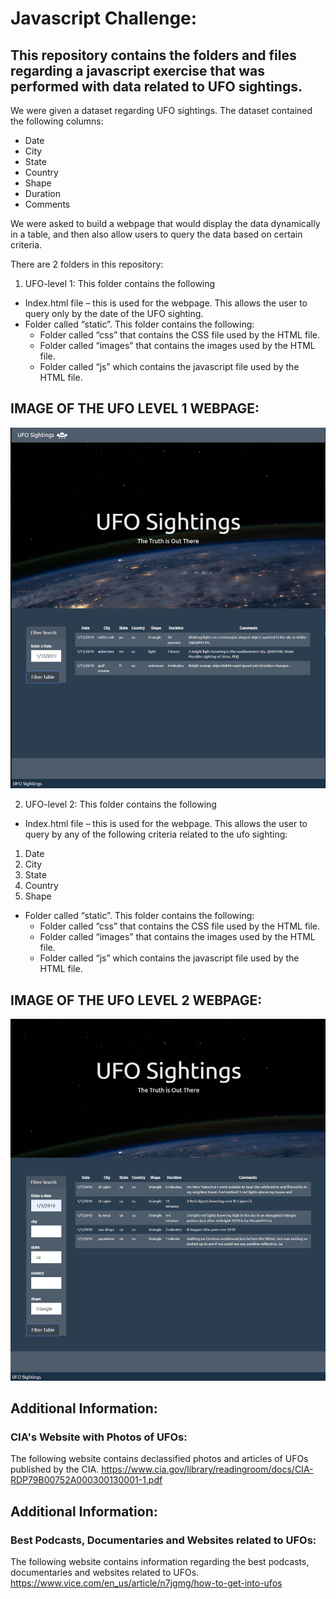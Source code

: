 # Javascript Challenge:

## This repository contains the folders and files regarding a javascript exercise that was performed with data related to UFO sightings.

We were given a dataset regarding UFO sightings.
The dataset contained the following columns:
* Date
* City
* State
* Country
* Shape
* Duration
* Comments

We were asked to build a webpage that would display the data dynamically in a table, and then also allow users to query the data based on certain criteria.

There are 2 folders in this repository:
1.	UFO-level 1: 
This folder contains the following
* Index.html file – this is used for the webpage. 
This allows the user to query only by the date of the UFO sighting.
* Folder called “static”. This folder contains the following:
  * Folder called “css” that contains the CSS file used by the HTML file.
  * Folder called “images” that contains the images used by the HTML file.
  * Folder called “js” which contains the javascript file used by the HTML file.

## IMAGE OF THE UFO LEVEL 1 WEBPAGE:
![](UFO-level-1/static/images/UFO_Level_1_WebPage.PNG)

2.	UFO-level 2: 
This folder contains the following
* Index.html file – this is used for the webpage. 
This allows the user to query by any of the following criteria related to the ufo sighting:
1.	Date 
2.	City 
3.	State
4.	Country
5.	Shape
* Folder called “static”. This folder contains the following:
  * Folder called “css” that contains the CSS file used by the HTML file.
  * Folder called “images” that contains the images used by the HTML file.
  * Folder called “js” which contains the javascript file used by the HTML file.

## IMAGE OF THE UFO LEVEL 2 WEBPAGE:
![](UFO-level-2/static/images/UFO_Level_2_WebPage.PNG)

## Additional Information: 
### CIA's Website with Photos of UFOs:
The following website contains declassified photos and articles of UFOs published by the CIA.
https://www.cia.gov/library/readingroom/docs/CIA-RDP79B00752A000300130001-1.pdf


## Additional Information: 
### Best Podcasts, Documentaries and Websites related to UFOs:
The following website contains information regarding the best podcasts, documentaries and websites related to UFOs.
https://www.vice.com/en_us/article/n7jgmg/how-to-get-into-ufos

